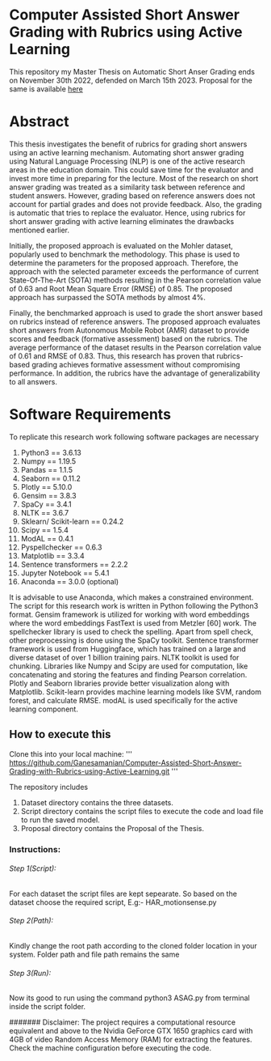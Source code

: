# Computer Assisted Short Answer Grading with Rubrics using Active Learning

This repository my Master Thesis on Automatic Short Anser Grading ends on November 30th 2022, defended on March 15th 2023. Proposal for the same is available 
[here](https://git.inf.h-brs.de/gkolap2s/computer-assisted-short-answer-grading/-/blob/main/Proposal/KolappanG-MTProposal.pdf)



# Abstract

This thesis investigates the benefit of rubrics for grading short answers using an
active learning mechanism. Automating short answer grading using Natural Language
Processing (NLP) is one of the active research areas in the education domain. This could
save time for the evaluator and invest more time in preparing for the lecture. Most of
the research on short answer grading was treated as a similarity task between reference
and student answers. However, grading based on reference answers does not account for
partial grades and does not provide feedback. Also, the grading is automatic that tries to
replace the evaluator. Hence, using rubrics for short answer grading with active learning
eliminates the drawbacks mentioned earlier.

Initially, the proposed approach is evaluated on the Mohler dataset, popularly used
to benchmark the methodology. This phase is used to determine the parameters for
the proposed approach. Therefore, the approach with the selected parameter exceeds
the performance of current State-Of-The-Art (SOTA) methods resulting in the Pearson
correlation value of 0.63 and Root Mean Square Error (RMSE) of 0.85. The proposed
approach has surpassed the SOTA methods by almost 4%.

Finally, the benchmarked approach is used to grade the short answer based on rubrics
instead of reference answers. The proposed approach evaluates short answers from
Autonomous Mobile Robot (AMR) dataset to provide scores and feedback (formative
assessment) based on the rubrics. The average performance of the dataset results in the
Pearson correlation value of 0.61 and RMSE of 0.83. Thus, this research has proven that
rubrics-based grading achieves formative assessment without compromising performance.
In addition, the rubrics have the advantage of generalizability to all answers.

# Software Requirements 

To replicate this research work following software packages are necessary
1. Python3 == 3.6.13
2. Numpy == 1.19.5
3. Pandas == 1.1.5
4. Seaborn == 0.11.2
5. Plotly == 5.10.0
6. Gensim == 3.8.3
7. SpaCy == 3.4.1
8. NLTK == 3.6.7
9. Sklearn/ Scikit-learn == 0.24.2
10. Scipy == 1.5.4
11. ModAL == 0.4.1
12. Pyspellchecker == 0.6.3
13. Matplotlib == 3.3.4
14. Sentence transformers == 2.2.2
15. Jupyter Notebook == 5.4.1
16. Anaconda == 3.0.0 (optional)


It is advisable to use Anaconda, which makes a constrained environment. The script
for this research work is written in Python following the Python3 format. Gensim
framework is utilized for working with word embeddings where the word embeddings
FastText is used from Metzler [60] work. The spellchecker library is used to check the
spelling. Apart from spell check, other preprocessing is done using the SpaCy toolkit.
Sentence transformer framework is used from Huggingface, which has trained on a large
and diverse dataset of over 1 billion training pairs. NLTK toolkit is used for chunking.
Libraries like Numpy and Scipy are used for computation, like concatenating and storing
the features and finding Pearson correlation. Plotly and Seaborn libraries provide better
visualization along with Matplotlib. Scikit-learn provides machine learning models like
SVM, random forest, and calculate RMSE. modAL is used specifically for the active
learning component.



## How to execute this
Clone this into your local machine:
'''
https://github.com/Ganesamanian/Computer-Assisted-Short-Answer-Grading-with-Rubrics-using-Active-Learning.git
'''

The repository includes
1. Dataset directory contains the three datasets.
2. Script directory contains the script files to execute the code and load file to run
the saved model.
3. Proposal directory contains the Proposal of the Thesis.


### Instructions:
###### Step 1(Script):
For each dataset the script files are kept sepearate. So based on the dataset choose the required script, E.g:- HAR_motionsense.py 

###### Step 2(Path):
Kindly change the root path according to the cloned folder location in your system. Folder path and file path remains the same

###### Step 3(Run):
Now its good to run using the command python3 ASAG.py from terminal inside the script folder. 


####### Disclaimer:
The project requires a computational resource equivalent and above to the Nvidia GeForce
GTX 1650 graphics card with 4GB of video Random Access Memory (RAM) for extracting the features.
Check the machine configuration before executing the code.














